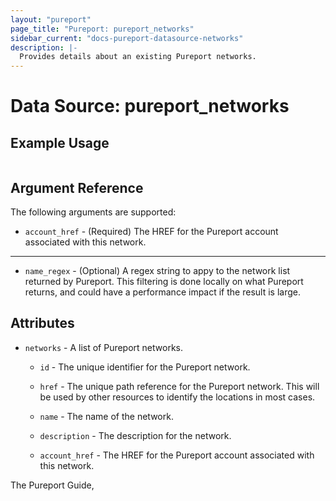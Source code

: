```yaml
---
layout: "pureport"
page_title: "Pureport: pureport_networks"
sidebar_current: "docs-pureport-datasource-networks"
description: |-
  Provides details about an existing Pureport networks.
---
```


# Data Source: pureport\_networks

## Example Usage

```hcl
```

## Argument Reference

The following arguments are supported:

* `account_href` - (Required) The HREF for the Pureport account associated with this network.

- - -

* `name_regex` - (Optional) A regex string to appy to the network list returned by Pureport. This
  filtering is done locally on what Pureport returns, and could have a performance impact if the
  result is large.

## Attributes

* `networks` - A list of Pureport networks.

    * `id` - The unique identifier for the Pureport network.

    * `href` - The unique path reference for the Pureport network. This will be used by other resources to identify the locations in most cases.

    * `name` - The name of the network.

    * `description` - The description for the network.

    * `account_href` - The HREF for the Pureport account associated with this network.


The Pureport Guide, []()
